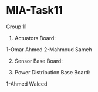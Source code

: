 # MIA-Task11
Group 11


1. Actuators Board:

1-Omar Ahmed
2-Mahmoud Sameh




2. Sensor Base Board:




3. Power Distribution Base Board:

1-Ahmed Waleed
